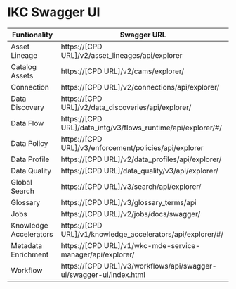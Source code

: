 # IKC Swagger UI

|Funtionality|Swagger URL|
|---|---|
|Asset Lineage|https://[CPD URL]/v2/asset_lineages/api/explorer|
|Catalog Assets|https://[CPD URL]/v2/cams/explorer/|
|Connection|https://[CPD URL]/v2/connections/api/explorer/|
|Data Discovery|https://[CPD URL]/v2/data_discoveries/api/explorer/|
|Data Flow|https://[CPD URL]/data_intg/v3/flows_runtime/api/explorer/#/|
|Data Policy|https://[CPD URL]/v3/enforcement/policies/api/explorer|
|Data Profile|https://[CPD URL]/v2/data_profiles/api/explorer/|
|Data Quality|https://[CPD URL]/data_quality/v3/api/explorer/|
|Global Search|https://[CPD URL]/v3/search/api/explorer/|
|Glossary|https://[CPD URL]/v3/glossary_terms/api|
|Jobs|https://[CPD URL]/v2/jobs/docs/swagger/|
|Knowledge Accelerators|https://[CPD URL]/v1/knowledge_accelerators/api/explorer/#/|
|Metadata Enrichment|https://[CPD URL]/v1/wkc-mde-service-manager/api/explorer/|
|Workflow|https://[CPD URL]/v3/workflows/api/swagger-ui/swagger-ui/index.html|

